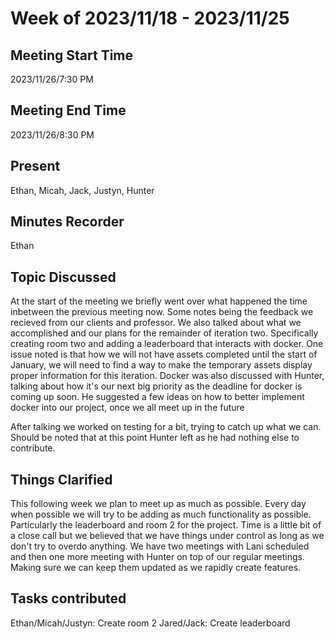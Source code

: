# Week of 2023/11/18 - 2023/11/25

## Meeting Start Time
2023/11/26/7:30 PM

## Meeting End Time
2023/11/26/8:30 PM

## Present
Ethan, Micah, Jack, Justyn, Hunter

## Minutes Recorder
Ethan

## Topic Discussed
At the start of the meeting we briefly went over what happened the time inbetween the previous meeting now. Some notes being the feedback we recieved from our clients and professor.
We also talked about what we accomplished and our plans for the remainder of iteration two. Specifically creating room two and adding a leaderboard that interacts with docker. One issue noted
is that how we will not have assets completed until the start of January, we will need to find a way to make the temporary assets display proper information for this iteration. Docker was also discussed with Hunter,
talking about how it's our next big priority as the deadline for docker is coming up soon. He suggested a few ideas on how to better implement docker into our project, once we all meet up in the future

After talking we worked on testing for a bit, trying to catch up what we can. Should be noted that at this point Hunter left as he had nothing else to contribute.

## Things Clarified
This following week we plan to meet up as much as possible. Every day when possible we will try to be adding as much functionality as possible. Particularly the leaderboard and room 2 for the project. Time is a little
bit of a close call but we believed that we have things under control as long as we don't try to overdo anything. We have two meetings with Lani scheduled and then one more meeting with Hunter on top of our regular
meetings. Making sure we can keep them updated as we rapidly create features.

## Tasks contributed 
Ethan/Micah/Justyn: Create room 2
Jared/Jack: Create leaderboard
